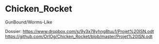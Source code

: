 # Chicken_Rocket
GunBound/Worms-Like

Dossier: https://www.dropbox.com/s/9y3x78yhng8tuu1/Projet%20ISN.odt
https://github.com/OrIOg/Chicken_Rocket/blob/master/Projet%20ISN.odt
